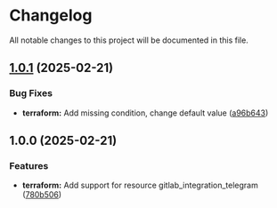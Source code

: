 # Changelog

All notable changes to this project will be documented in this file.

## [1.0.1](https://gitlab.com/terraform-child-modules-48151/terraform-gitlab-integration_telegram/compare/v1.0.0...v1.0.1) (2025-02-21)

### Bug Fixes

* **terraform:** Add missing condition, change default value ([a96b643](https://gitlab.com/terraform-child-modules-48151/terraform-gitlab-integration_telegram/commit/a96b643ca8ea3c91bce1218564f9f1e2591d68df))

## 1.0.0 (2025-02-21)

### Features

* **terraform:** Add support for resource gitlab_integration_telegram ([780b506](https://gitlab.com/terraform-child-modules-48151/terraform-gitlab-integration_telegram/commit/780b5066ca41aea0f8161da1d3dbaf8e42f4581f))
